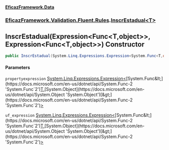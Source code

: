 #### [EficazFramework.Data](EficazFrameworkData.md 'EficazFramework Data')
### [EficazFramework.Validation.Fluent.Rules](EficazFrameworkData.md#EficazFramework.Validation.Fluent.Rules 'EficazFramework.Validation.Fluent.Rules').[InscrEstadual&lt;T&gt;](EficazFramework.Validation.Fluent.Rules/InscrEstadual_T_.md 'EficazFramework.Validation.Fluent.Rules.InscrEstadual<T>')

## InscrEstadual(Expression<Func<T,object>>, Expression<Func<T,object>>) Constructor

```csharp
public InscrEstadual(System.Linq.Expressions.Expression<System.Func<T,object>> propertyexpression, System.Linq.Expressions.Expression<System.Func<T,object>> uf_expression);
```
#### Parameters

<a name='EficazFramework.Validation.Fluent.Rules.InscrEstadual_T_.InscrEstadual(System.Linq.Expressions.Expression_System.Func_T,object__,System.Linq.Expressions.Expression_System.Func_T,object__).propertyexpression'></a>

`propertyexpression` [System.Linq.Expressions.Expression&lt;](https://docs.microsoft.com/en-us/dotnet/api/System.Linq.Expressions.Expression-1 'System.Linq.Expressions.Expression`1')[System.Func&lt;](https://docs.microsoft.com/en-us/dotnet/api/System.Func-2 'System.Func`2')[T](EficazFramework.Validation.Fluent.Rules/InscrEstadual_T_.md#EficazFramework.Validation.Fluent.Rules.InscrEstadual_T_.T 'EficazFramework.Validation.Fluent.Rules.InscrEstadual<T>.T')[,](https://docs.microsoft.com/en-us/dotnet/api/System.Func-2 'System.Func`2')[System.Object](https://docs.microsoft.com/en-us/dotnet/api/System.Object 'System.Object')[&gt;](https://docs.microsoft.com/en-us/dotnet/api/System.Func-2 'System.Func`2')[&gt;](https://docs.microsoft.com/en-us/dotnet/api/System.Linq.Expressions.Expression-1 'System.Linq.Expressions.Expression`1')

<a name='EficazFramework.Validation.Fluent.Rules.InscrEstadual_T_.InscrEstadual(System.Linq.Expressions.Expression_System.Func_T,object__,System.Linq.Expressions.Expression_System.Func_T,object__).uf_expression'></a>

`uf_expression` [System.Linq.Expressions.Expression&lt;](https://docs.microsoft.com/en-us/dotnet/api/System.Linq.Expressions.Expression-1 'System.Linq.Expressions.Expression`1')[System.Func&lt;](https://docs.microsoft.com/en-us/dotnet/api/System.Func-2 'System.Func`2')[T](EficazFramework.Validation.Fluent.Rules/InscrEstadual_T_.md#EficazFramework.Validation.Fluent.Rules.InscrEstadual_T_.T 'EficazFramework.Validation.Fluent.Rules.InscrEstadual<T>.T')[,](https://docs.microsoft.com/en-us/dotnet/api/System.Func-2 'System.Func`2')[System.Object](https://docs.microsoft.com/en-us/dotnet/api/System.Object 'System.Object')[&gt;](https://docs.microsoft.com/en-us/dotnet/api/System.Func-2 'System.Func`2')[&gt;](https://docs.microsoft.com/en-us/dotnet/api/System.Linq.Expressions.Expression-1 'System.Linq.Expressions.Expression`1')